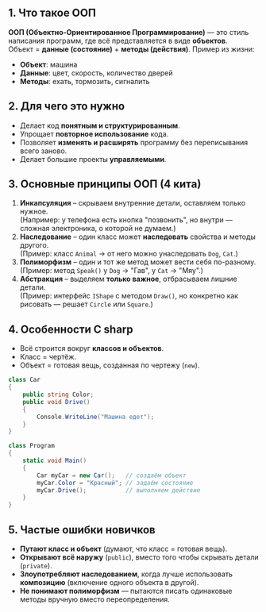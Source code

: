 ## 1. Что такое ООП

**ООП (Объектно-Ориентированное Программирование)** — это стиль написания программ, где всё представляется в виде **объектов**.  
Объект = **данные (состояние)** + **методы (действия)**.
Пример из жизни:
- **Объект**: машина
- **Данные**: цвет, скорость, количество дверей
- **Методы**: ехать, тормозить, сигналить

## 2. Для чего это нужно
- Делает код **понятным и структурированным**.
- Упрощает **повторное использование** кода.
- Позволяет **изменять и расширять** программу без переписывания всего заново.
- Делает большие проекты **управляемыми**.
## 3. Основные принципы ООП (4 кита)
1. **Инкапсуляция** – скрываем внутренние детали, оставляем только нужное.  
    (Например: у телефона есть кнопка "позвонить", но внутри — сложная электроника, о которой не думаем.)
2. **Наследование** – один класс может **наследовать** свойства и методы другого.  
    (Пример: класс `Animal` → от него можно унаследовать `Dog`, `Cat`.)
3. **Полиморфизм** – один и тот же метод может вести себя по-разному.  
    (Пример: метод `Speak()` у `Dog` → "Гав", у `Cat` → "Мяу".)
4. **Абстракция** – выделяем **только важное**, отбрасываем лишние детали.  
    (Пример: интерфейс `IShape` с методом `Draw()`, но конкретно как рисовать — решает `Circle` или `Square`.)
## 4. Особенности C sharp
- Всё строится вокруг **классов и объектов**.
- Класс = чертёж.
- Объект = готовая вещь, созданная по чертежу (`new`).

```csharp
class Car
{
    public string Color;
    public void Drive()
    {
        Console.WriteLine("Машина едет");
    }
}

class Program
{
    static void Main()
    {
        Car myCar = new Car();   // создаём объект
        myCar.Color = "Красный"; // задаём состояние
        myCar.Drive();           // выполняем действие
    }
}
```

## 5. Частые ошибки новичков

- **Путают класс и объект** (думают, что класс = готовая вещь).
- **Открывают всё наружу** (`public`), вместо того чтобы скрывать детали (`private`).
- **Злоупотребляют наследованием**, когда лучше использовать **композицию** (включение одного объекта в другой).
- **Не понимают полиморфизм** — пытаются писать одинаковые методы вручную вместо переопределения.